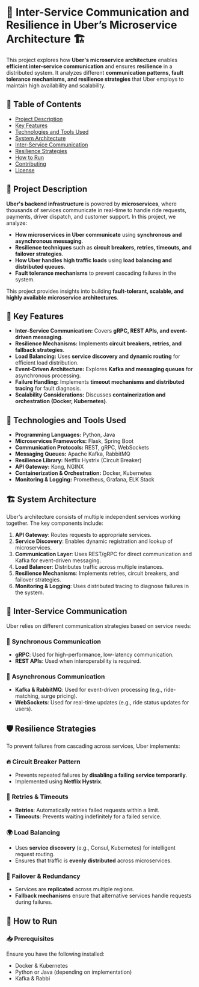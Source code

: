 # 🚖 Inter-Service Communication and Resilience in Uber’s Microservice Architecture 🏗️

This project explores how **Uber's microservice architecture** enables **efficient inter-service communication** and ensures **resilience** in a distributed system. It analyzes different **communication patterns, fault tolerance mechanisms, and resilience strategies** that Uber employs to maintain high availability and scalability.

## 📑 Table of Contents
- [Project Description](#project-description)
- [Key Features](#key-features)
- [Technologies and Tools Used](#technologies-and-tools-used)
- [System Architecture](#system-architecture)
- [Inter-Service Communication](#inter-service-communication)
- [Resilience Strategies](#resilience-strategies)
- [How to Run](#how-to-run)
- [Contributing](#contributing)
- [License](#license)

## 📝 Project Description

**Uber's backend infrastructure** is powered by **microservices**, where thousands of services communicate in real-time to handle ride requests, payments, driver dispatch, and customer support. In this project, we analyze:
- **How microservices in Uber communicate** using **synchronous and asynchronous messaging**.
- **Resilience techniques** such as **circuit breakers, retries, timeouts, and failover strategies**.
- **How Uber handles high traffic loads** using **load balancing and distributed queues**.
- **Fault tolerance mechanisms** to prevent cascading failures in the system.

This project provides insights into building **fault-tolerant, scalable, and highly available microservice architectures**.

## 🔑 Key Features

- **Inter-Service Communication:** Covers **gRPC, REST APIs, and event-driven messaging**.
- **Resilience Mechanisms:** Implements **circuit breakers, retries, and fallback strategies**.
- **Load Balancing:** Uses **service discovery and dynamic routing** for efficient load distribution.
- **Event-Driven Architecture:** Explores **Kafka and messaging queues** for asynchronous processing.
- **Failure Handling:** Implements **timeout mechanisms and distributed tracing** for fault diagnosis.
- **Scalability Considerations:** Discusses **containerization and orchestration (Docker, Kubernetes)**.

## 🔧 Technologies and Tools Used

- **Programming Languages:** Python, Java
- **Microservices Frameworks:** Flask, Spring Boot
- **Communication Protocols:** REST, gRPC, WebSockets
- **Messaging Queues:** Apache Kafka, RabbitMQ
- **Resilience Library:** Netflix Hystrix (Circuit Breaker)
- **API Gateway:** Kong, NGINX
- **Containerization & Orchestration:** Docker, Kubernetes
- **Monitoring & Logging:** Prometheus, Grafana, ELK Stack

## 🏗️ System Architecture

Uber's architecture consists of multiple independent services working together. The key components include:
1. **API Gateway**: Routes requests to appropriate services.
2. **Service Discovery**: Enables dynamic registration and lookup of microservices.
3. **Communication Layer**: Uses REST/gRPC for direct communication and Kafka for event-driven messaging.
4. **Load Balancer**: Distributes traffic across multiple instances.
5. **Resilience Mechanisms**: Implements retries, circuit breakers, and failover strategies.
6. **Monitoring & Logging**: Uses distributed tracing to diagnose failures in the system.

## 🔄 Inter-Service Communication

Uber relies on different communication strategies based on service needs:

### 🔹 **Synchronous Communication**
- **gRPC**: Used for high-performance, low-latency communication.
- **REST APIs**: Used when interoperability is required.

### 🔹 **Asynchronous Communication**
- **Kafka & RabbitMQ**: Used for event-driven processing (e.g., ride-matching, surge pricing).
- **WebSockets**: Used for real-time updates (e.g., ride status updates for users).

## 🛡️ Resilience Strategies

To prevent failures from cascading across services, Uber implements:

### 🔥 **Circuit Breaker Pattern**
- Prevents repeated failures by **disabling a failing service temporarily**.
- Implemented using **Netflix Hystrix**.

### 🔄 **Retries & Timeouts**
- **Retries**: Automatically retries failed requests within a limit.
- **Timeouts**: Prevents waiting indefinitely for a failed service.

### 🌍 **Load Balancing**
- Uses **service discovery** (e.g., Consul, Kubernetes) for intelligent request routing.
- Ensures that traffic is **evenly distributed** across microservices.

### 🔁 **Failover & Redundancy**
- Services are **replicated** across multiple regions.
- **Fallback mechanisms** ensure that alternative services handle requests during failures.

## 🚀 How to Run

### 📥 Prerequisites
Ensure you have the following installed:
- Docker & Kubernetes
- Python or Java (depending on implementation)
- Kafka & Rabbi
